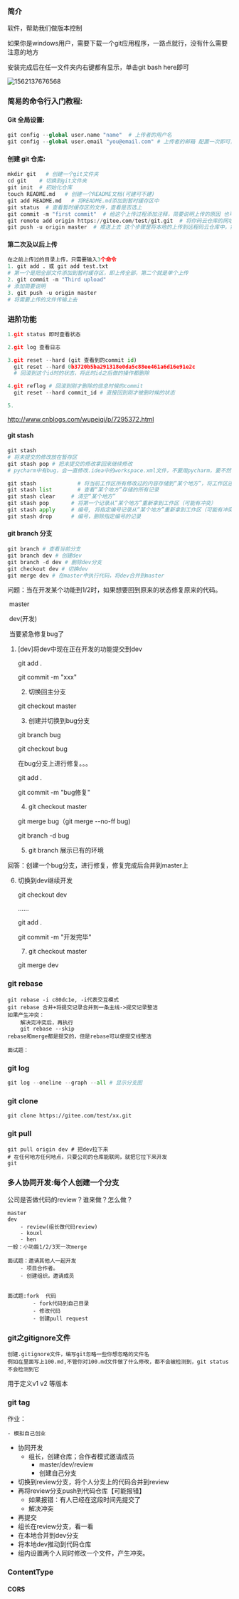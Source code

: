 ###  简介

软件，帮助我们做版本控制

如果你是windows用户，需要下载一个git应用程序，一路点就行，没有什么需要注意的地方 

安装完成后在任一文件夹内右键都有显示，单击git bash here即可

![1562137676568](img/1562137676568.png)

### 简易的命令行入门教程:

#### Git 全局设置:

```python
git config --global user.name "name"  # 上传者的用户名
git config --global user.email "you@email.com" # 上传者的邮箱 配置一次即可，后面无需配置 这样就知道是谁上传的
```



#### 创建 git 仓库:

```python
mkdir git	# 创建一个git文件夹
cd git	  # 切换到git文件夹
git init  # 初始化仓库
touch README.md   # 创建一个README文档(可建可不建)
git add README.md   # 将README.md添加到暂时缓存区中
git status  # 查看暂时缓存区的文件，查看是否选上
git commit -m "first commit"  # 给这个上传过程添加注释，简要说明上传的原因 也可以输入git log 查看之前上传的日志
git remote add origin https://gitee.com/test/git.git  # 将你码云仓库的网址用origin代替
git push -u origin master  # 推送上去 这个步骤是将本地的上传到远程码云仓库中，第一会提示输入密码
```

#### 第二次及以后上传

~~~python
在之前上传过的目录上传，只需要输入3个命令
1. git add . 或 git add test.txt 
# 第一个是把全部文件添加到暂时缓存区，即上传全部，第二个就是单个上传
2. git commit -m "Third upload"
# 添加简要说明
3. git push -u origin master
# 将需要上传的文件传输上去
~~~

### 进阶功能

```python
1.git status 即时查看状态

2.git log 查看日志

3.git reset --hard (git 查看到的commit id)
  git reset --hard 0b3720b5ba291318e0da5c88ee461a6d16e91e2c 
  # 回滚到这个id时的状态，将此时id之后做的操作都删除

4.git reflog # 回滚到刚才删除的信息时候的commit
  git reset --hard commit_id # 直接回到刚才被删时候的状态

5.
```

http://www.cnblogs.com/wupeiqi/p/7295372.html

#### git stash

```python
git stash
# 将未提交的修改放在暂存区
git stash pop # 把未提交的修改拿回来继续修改
# pycharm中有bug，会一直修改.idea中的workspace.xml文件，不要用pycharm，要不然会冲突

git stash             # 将当前工作区所有修改过的内容存储到“某个地方”，将工作区还原到当前版本未修改过的状态
git stash list        # 查看“某个地方”存储的所有记录
git stash clear     # 清空“某个地方”
git stash pop       # 将第一个记录从“某个地方”重新拿到工作区（可能有冲突）
git stash apply     # 编号, 将指定编号记录从“某个地方”重新拿到工作区（可能有冲突） 
git stash drop      # 编号，删除指定编号的记录

```

#### git branch 分支

```python
git branch # 查看当前分支
git branch dev # 创建dev
git branch -d dev # 删除dev分支
git checkout dev # 切换dev
git merge dev # 在master中执行代码，将dev合并到master

```

问题：当在开发某个功能到1/2时，如果想要回到原来的状态修复原来的代码。

​	master

​	dev(开发)

​	当要紧急修复bug了	

  1. [dev]将dev中现在正在开发的功能提交到dev

     git add .

     git commit -m "xxx"

		2. 切换回主分支

     git checkout master

		3. 创建并切换到bug分支

     git branch bug

     git checkout bug

     在bug分支上进行修复。。。

     git add .

     git commit -m "bug修复"

		4. git checkout master

     git merge bug（git merge --no-ff bug)

     git branch -d bug

		5. git branch 展示已有的环境

回答：创建一个bug分支，进行修复，修复完成后合并到master上

 6. 切换到dev继续开发

    git checkout dev 

    ......

    git add .

    git commit -m "开发完毕"

	7. git checkout master

    git merge dev

### git rebase 

```
git rebase -i c80dc1e, -i代表交互模式
git rebase 合并+将提交记录合并到一条主线->提交记录整洁
如果产生冲突：
	解决完冲突后，再执行
	git rebase --skip
rebase和merge都是提交的，但是rebase可以使提交线整洁

面试题：
```

### git log

```python
git log --oneline --graph --all # 显示分支图
```

### git clone

```
git clone https://gitee.com/test/xx.git
```



### git pull

```
git pull origin dev # 把dev拉下来 
# 在任何地方任何地点，只要公司的仓库能联网，就把它拉下来开发
git 
```

### 多人协同开发:每个人创建一个分支

公司是否做代码的review？谁来做？怎么做？

```
master
dev
	- review(组长做代码review)
	- kouxl
	- hen
一般：小功能1/2/3天一次merge

面试题：邀请其他人一起开发
	- 项目合作者。
	- 创建组织，邀请成员
	
	
面试题:fork  代码
		- fork代码到自己目录
		- 修改代码
		- 创建pull request
```

### git之gitignore文件

```
创建.gitignore文件，编写git忽略一些你想忽略的文件名
例如在里面写上100.md,不管你对100.md文件做了什么修改，都不会被检测到，git status不会检测到它

```

用于定义v1 v2 等版本

### git tag

作业：

	- 模拟自己创业
 - 协同开发
   	- 组长，创建仓库；合作者模式邀请成员
      	- master/dev/review
      	- 创建自己分支
- 切换到review分支，将个人分支上的代码合并到review
- 再将review分支push到代码仓库【可能报错】
  - 如果报错：有人已经在这段时间先提交了
  - 解决冲突
- 再提交
- 组长在review分支，看一看
- 在本地合并到dev分支
- 将本地dev推动到代码仓库
- 组内设置两个人同时修改一个文件，产生冲突。

### ContentType

#### CORS